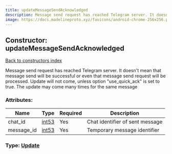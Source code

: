 ```yaml
---
title: updateMessageSendAcknowledged
description: Message send request has reached Telegram server. It doesn't mean that message send will be successful or even that message send request will be processed. Update will not come, unless option "use_quick_ack" is set to true. The update may come many times for the same message
image: https://docs.madelineproto.xyz/favicons/android-chrome-256x256.png
---
```

## Constructor: updateMessageSendAcknowledged  
[Back to constructors index](index.md)



Message send request has reached Telegram server. It doesn't mean that message send will be successful or even that message send request will be processed. Update will not come, unless option "use_quick_ack" is set to true. The update may come many times for the same message

### Attributes:

| Name     |    Type       | Required | Description |
|----------|---------------|----------|-------------|
|chat\_id|[int53](../types/int53.md) | Yes|Chat identifier of sent message|
|message\_id|[int53](../types/int53.md) | Yes|Temporary message identifier|



### Type: [Update](../types/Update.md)


